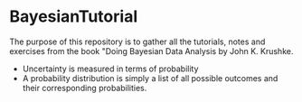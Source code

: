 # BayesianTutorial

The purpose of this repository is to gather all the tutorials, notes and exercises from the book 
"Doing Bayesian Data Analysis by John K. Krushke.


- Uncertainty is measured in terms of probability
- A probability distribution is simply a list of all possible outcomes and their corresponding probabilities.
